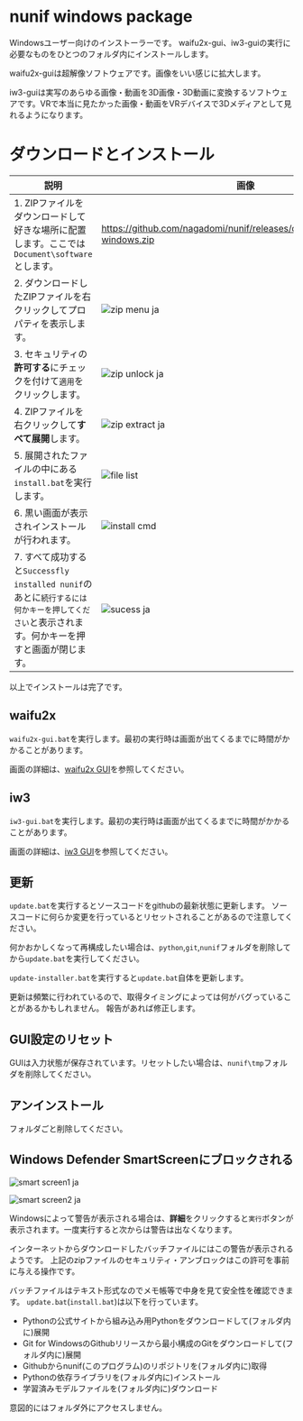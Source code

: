 # nunif windows package

Windowsユーザー向けのインストーラーです。
waifu2x-gui、iw3-guiの実行に必要なものをひとつのフォルダ内にインストールします。

waifu2x-guiは超解像ソフトウェアです。画像をいい感じに拡大します。

iw3-guiは実写のあらゆる画像・動画を3D画像・3D動画に変換するソフトウェアです。VRで本当に見たかった画像・動画をVRデバイスで3Dメディアとして見れるようになります。

# ダウンロードとインストール





| 説明                                                                          | 画像
| ------------------------------------------------------------------------------| ----------------------------------------------------------------------------------------------- 
| 1. ZIPファイルをダウンロードして好きな場所に配置します。ここでは`Document\software`とします。| https://github.com/nagadomi/nunif/releases/download/0.0.0/nunif-windows.zip
| 2. ダウンロードしたZIPファイルを右クリックしてプロパティを表示します。        | ![zip menu ja](https://github.com/nagadomi/nunif/assets/287255/238f8f0c-b858-4ba8-a798-66e3bd02a43d)
| 3. セキュリティの**許可する**にチェックを付けて`適用`をクリックします。       | ![zip unlock ja](https://github.com/nagadomi/nunif/assets/287255/72cebc81-586a-4fff-b306-0e33ef7e04e6)
| 4. ZIPファイルを右クリックして**すべて展開**します。                          | ![zip extract ja](https://github.com/nagadomi/nunif/assets/287255/4a59cc8b-b974-422d-af98-4afd095bc649)
| 5. 展開されたファイルの中にある`install.bat`を実行します。                    | ![file list](https://github.com/nagadomi/nunif/assets/287255/27fae8f2-c8bc-497b-b554-fc5c804a7c3e)
| 6. 黒い画面が表示されインストールが行われます。                               | ![install cmd](https://github.com/nagadomi/nunif/assets/287255/7587f561-4eec-4568-b916-8ae3c6f143cb)
| 7. すべて成功すると`Successfly installed nunif`のあとに`続行するには何かキーを押してください`と表示されます。何かキーを押すと画面が閉じます。 | ![sucess ja](https://github.com/nagadomi/nunif/assets/287255/ffce086f-bddb-489a-a6eb-b4552f8f5226)


以上でインストールは完了です。

## waifu2x

`waifu2x-gui.bat`を実行します。最初の実行時は画面が出てくるまでに時間がかかることがあります。

画面の詳細は、[waifu2x GUI](../../waifu2x/docs/gui_ja.md)を参照してください。

## iw3

`iw3-gui.bat`を実行します。最初の実行時は画面が出てくるまでに時間がかかることがあります。

画面の詳細は、[iw3 GUI](../../iw3/docs/gui_ja.md)を参照してください。

## 更新

`update.bat`を実行するとソースコードをgithubの最新状態に更新します。
ソースコードに何らか変更を行っているとリセットされることがあるので注意してください。

何かおかしくなって再構成したい場合は、`python`,`git`,`nunif`フォルダを削除してから`update.bat`を実行してください。

`update-installer.bat`を実行すると`update.bat`自体を更新します。

更新は頻繁に行われているので、取得タイミングによっては何がバグっていることがあるかもしれません。
報告があれば修正します。

## GUI設定のリセット

GUIは入力状態が保存されています。リセットしたい場合は、`nunif\tmp`フォルダを削除してください。

## アンインストール

フォルダごと削除してください。

## Windows Defender SmartScreenにブロックされる

![smart screen1 ja](https://github.com/nagadomi/nunif/assets/287255/10426aba-a411-42ae-bdc6-9e77a48bf3a4)

![smart screen2 ja](https://github.com/nagadomi/nunif/assets/287255/3625f0e3-8189-4275-b5ad-fadc755d02fa)

Windowsによって警告が表示される場合は、**詳細**をクリックすると`実行`ボタンが表示されます。一度実行すると次からは警告は出なくなります。

インターネットからダウンロードしたバッチファイルにはこの警告が表示されるようです。
上記のzipファイルのセキュリティ・アンブロックはこの許可を事前に与える操作です。

バッチファイルはテキスト形式なのでメモ帳等で中身を見て安全性を確認できます。
`update.bat`(`install.bat`)は以下を行っています。

- Pythonの公式サイトから組み込み用Pythonをダウンロードして(フォルダ内に)展開
- Git for WindowsのGithubリリースから最小構成のGitをダウンロードして(フォルダ内に)展開
- Githubからnunif(このプログラム)のリポジトリを(フォルダ内に)取得
- Pythonの依存ライブラリを(フォルダ内に)インストール
- 学習済みモデルファイルを(フォルダ内に)ダウンロード

意図的にはフォルダ外にアクセスしません。
